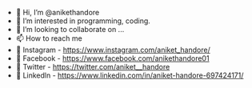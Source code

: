 - 👋 Hi, I’m @anikethandore
- 👀 I’m interested in programming, coding. 
- 💞️ I’m looking to collaborate on ...
- 📫 How to reach me 
- 🧑 Instagram -
      https://www.instagram.com/aniket_handore/
- 🧑 Facebook -
      https://www.facebook.com/anikethandore01
- 🧑 Twitter - 
      https://twitter.com/aniket__handore
- 🧑 Linkedln - 
      https://www.linkedin.com/in/aniket-handore-697424171/

<!---
anikethandore/anikethandore is a ✨ special ✨ repository because its `README.md` (this file) appears on your GitHub profile.
You can click the Preview link to take a look at your changes.
--->
